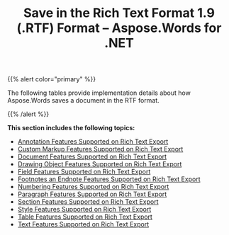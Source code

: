 ﻿---
title: Save in the Rich Text Format 1.9 (.RTF) Format – Aspose.Words for .NET
articleTitle: Save in the Rich Text Format 1.9 (.RTF) Format
linktitle: Save in the Rich Text Format 1.9 (.RTF) Format
description: "Export to Rich Text format using various saving features."
type: docs
weight: 160
url: /net/save-in-the-rich-text-format-1-9-rtf-format/
---

{{% alert color="primary" %}}

The following tables provide implementation details about how Aspose.Words saves a document in the RTF format.

{{% /alert %}}

**This section includes the following topics:** 

- [Annotation Features Supported on Rich Text Export](/words/net/annotation-features-supported-on-rich-text-export/)
- [Custom Markup Features Supported on Rich Text Export](/words/net/custom-markup-features-supported-on-rich-text-export/)
- [Document Features Supported on Rich Text Export](/words/net/document-features-supported-on-rich-text-export/)
- [Drawing Object Features Supported on Rich Text Export](/words/net/drawing-object-features-supported-on-rich-text-export/)
- [Field Features Supported on Rich Text Export](/words/net/field-features-supported-on-rich-text-export/)
- [Footnotes an Endnote Features Supported on Rich Text Export](/words/net/footnotes-and-endnote-features-supported-on-rich-text-export/)
- [Numbering Features Supported on Rich Text Export](/words/net/numbering-features-supported-on-rich-text-export/)
- [Paragraph Features Supported on Rich Text Export](/words/net/paragraph-features-supported-on-rich-text-export/)
- [Section Features Supported on Rich Text Export](/words/net/section-features-supported-on-rich-text-export/)
- [Style Features Supported on Rich Text Export](/words/net/style-features-supported-on-rich-text-export/)
- [Table Features Supported on Rich Text Export](/words/net/table-features-supported-on-rich-text-export/)
- [Text Features Supported on Rich Text Export](/words/net/text-features-supported-on-rich-text-export/)
